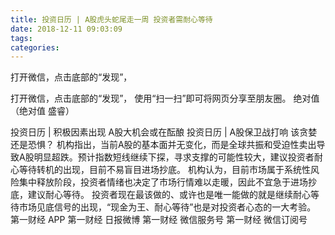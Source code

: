 ```yaml
---
title: 投资日历 | A股虎头蛇尾走一周 投资者需耐心等待 
date: 2018-12-11 09:03:09
tags: 
categories: 
---
```

打开微信，点击底部的“发现”，
<!-- more -->
打开微信，点击底部的“发现”，
使用“扫一扫”即可将网页分享至朋友圈。
绝对值
（绝对值 盛睿）
 
 
投资日历 | 积极因素出现 A股大机会或在酝酿
投资日历 | A股保卫战打响 该贪婪还是恐惧？
机构指出，当前A股的基本面并无变化，而是全球共振和受迫性卖出导致A股明显超跌。预计指数短线继续下探，寻求支撑的可能性较大，建议投资者耐心等待转机的出现，目前不易盲目进场抄底。
机构认为，目前市场属于系统性风险集中释放阶段，投资者情绪也决定了市场行情难以走暖，因此不宜急于进场抄底，建议耐心等待。
投资者现在最该做的、或许也是唯一能做的就是继续耐心等待市场见底信号的出现，“现金为王、耐心等待”也是对投资者心态的一大考验。
第一财经
APP
第一财经
日报微博
第一财经
微信服务号
第一财经
微信订阅号
